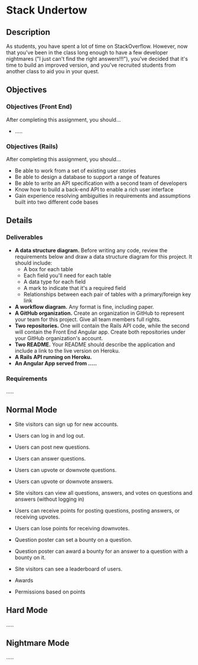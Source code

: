 # Stack Undertow

## Description

As students, you have spent a lot of time on StackOverflow.  However, now that you've been in the class long enough to have a few developer nightmares ("I just can't find the right answers!!!"), you've decided that it's time to build an improved version, and you've recruited students from another class to aid you in your quest.

## Objectives

### Objectives (Front End)

After completing this assignment, you should...

* .....

### Objectives (Rails)

After completing this assignment, you should...

* Be able to work from a set of existing user stories
* Be able to design a database to support a range of features
* Be able to write an API specification with a second team of developers
* Know how to build a back-end API to enable a rich user interface
* Gain experience resolving ambiguities in requirements and assumptions built into two different code bases

## Details

### Deliverables

* **A data structure diagram.** Before writing any code, review the requirements below and draw a data structure diagram for this project.  It should include:
  * A box for each table
  * Each field you'll need for each table
  * A data type for each field
  * A mark to indicate that it's a required field
  * Relationships between each pair of tables with a primary/foreign key link
* **A workflow diagram.**  Any format is fine, including paper.
* **A GitHub organization.** Create an organization in GitHub to represent your team for this project.  Give all team members full rights.
* **Two repositories.** One will contain the Rails API code, while the second will contain the Front End Angular app.  Create both repositories under your GitHub organization's account.
* **Two README.** Your README should describe the application and include a link to the live version on Heroku.
* **A Rails API running on Heroku.**
* **An Angular App served from .....**

### Requirements

.....

## Normal Mode

* Site visitors can sign up for new accounts.
* Users can log in and log out.
* Users can post new questions.
* Users can answer questions.
* Users can upvote or downvote questions.
* Users can upvote or downvote answers.
* Site visitors can view all questions, answers, and votes on questions and answers (without logging in)

* Users can receive points for posting questions, posting answers, or receiving upvotes.
* Users can lose points for receiving downvotes.
* Question poster can set a bounty on a question.
* Question poster can award a bounty for an answer to a question with a bounty on it.
* Site visitors can see a leaderboard of users.

* Awards
* Permissions based on points

## Hard Mode

.....

## Nightmare Mode

.....

